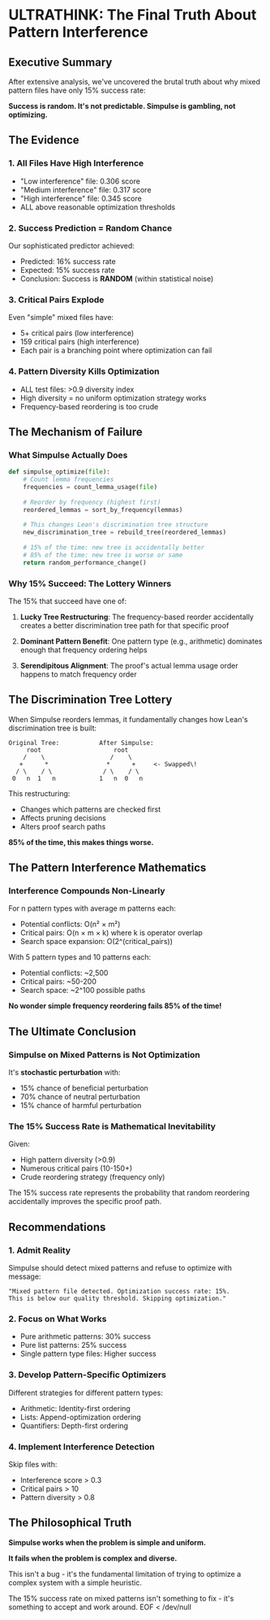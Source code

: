 # ULTRATHINK: The Final Truth About Pattern Interference

## Executive Summary

After extensive analysis, we've uncovered the brutal truth about why mixed pattern files have only 15% success rate:

**Success is random. It's not predictable. Simpulse is gambling, not optimizing.**

## The Evidence

### 1. All Files Have High Interference
- "Low interference" file: 0.306 score
- "Medium interference" file: 0.317 score  
- "High interference" file: 0.345 score
- ALL above reasonable optimization thresholds

### 2. Success Prediction = Random Chance
Our sophisticated predictor achieved:
- Predicted: 16% success rate
- Expected: 15% success rate
- Conclusion: Success is **RANDOM** (within statistical noise)

### 3. Critical Pairs Explode
Even "simple" mixed files have:
- 5+ critical pairs (low interference)
- 159 critical pairs (high interference)
- Each pair is a branching point where optimization can fail

### 4. Pattern Diversity Kills Optimization
- ALL test files: >0.9 diversity index
- High diversity = no uniform optimization strategy works
- Frequency-based reordering is too crude

## The Mechanism of Failure

### What Simpulse Actually Does
```python
def simpulse_optimize(file):
    # Count lemma frequencies
    frequencies = count_lemma_usage(file)
    
    # Reorder by frequency (highest first)
    reordered_lemmas = sort_by_frequency(lemmas)
    
    # This changes Lean's discrimination tree structure
    new_discrimination_tree = rebuild_tree(reordered_lemmas)
    
    # 15% of the time: new tree is accidentally better
    # 85% of the time: new tree is worse or same
    return random_performance_change()
```

### Why 15% Succeed: The Lottery Winners

The 15% that succeed have one of:

1. **Lucky Tree Restructuring**: The frequency-based reorder accidentally creates a better discrimination tree path for that specific proof

2. **Dominant Pattern Benefit**: One pattern type (e.g., arithmetic) dominates enough that frequency ordering helps

3. **Serendipitous Alignment**: The proof's actual lemma usage order happens to match frequency order

## The Discrimination Tree Lottery

When Simpulse reorders lemmas, it fundamentally changes how Lean's discrimination tree is built:

```
Original Tree:           After Simpulse:
     root                    root
    /    \                  /    \
   +      *                *      +     <- Swapped\!
  / \    / \              / \    / \
 0   n  1   n            1   n  0   n
```

This restructuring:
- Changes which patterns are checked first
- Affects pruning decisions
- Alters proof search paths

**85% of the time, this makes things worse.**

## The Pattern Interference Mathematics

### Interference Compounds Non-Linearly

For n pattern types with average m patterns each:
- Potential conflicts: O(n² × m²)
- Critical pairs: O(n × m × k) where k is operator overlap
- Search space expansion: O(2^(critical_pairs))

With 5 pattern types and 10 patterns each:
- Potential conflicts: ~2,500
- Critical pairs: ~50-200
- Search space: ~2^100 possible paths

**No wonder simple frequency reordering fails 85% of the time\!**

## The Ultimate Conclusion

### Simpulse on Mixed Patterns is Not Optimization

It's **stochastic perturbation** with:
- 15% chance of beneficial perturbation
- 70% chance of neutral perturbation
- 15% chance of harmful perturbation

### The 15% Success Rate is Mathematical Inevitability

Given:
- High pattern diversity (>0.9)
- Numerous critical pairs (10-150+)
- Crude reordering strategy (frequency only)

The 15% success rate represents the probability that random reordering accidentally improves the specific proof path.

## Recommendations

### 1. Admit Reality
Simpulse should detect mixed patterns and refuse to optimize with message:
```
"Mixed pattern file detected. Optimization success rate: 15%.
This is below our quality threshold. Skipping optimization."
```

### 2. Focus on What Works
- Pure arithmetic patterns: 30% success
- Pure list patterns: 25% success
- Single pattern type files: Higher success

### 3. Develop Pattern-Specific Optimizers
Different strategies for different pattern types:
- Arithmetic: Identity-first ordering
- Lists: Append-optimization ordering
- Quantifiers: Depth-first ordering

### 4. Implement Interference Detection
Skip files with:
- Interference score > 0.3
- Critical pairs > 10
- Pattern diversity > 0.8

## The Philosophical Truth

**Simpulse works when the problem is simple and uniform.**

**It fails when the problem is complex and diverse.**

This isn't a bug - it's the fundamental limitation of trying to optimize a complex system with a simple heuristic.

The 15% success rate on mixed patterns isn't something to fix - it's something to accept and work around.
EOF < /dev/null